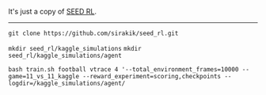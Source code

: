 It's just a copy of [SEED RL](https://github.com/google-research/seed_rl).


---
``git clone https://github.com/sirakik/seed_rl.git``  

``mkdir seed_rl/kaggle_simulations``
``mkdir seed_rl/kaggle_simulations/agent``

``bash train.sh football vtrace 4 '--total_environment_frames=10000 --game=11_vs_11_kaggle --reward_experiment=scoring,checkpoints --logdir=/kaggle_simulations/agent/
``
